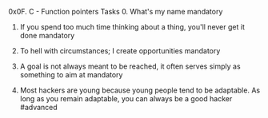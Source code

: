 0x0F. C - Function pointers
Tasks
0. What's my name
mandatory

1. If you spend too much time thinking about a thing, you'll never get it done
mandatory

2. To hell with circumstances; I create opportunities
mandatory

3. A goal is not always meant to be reached, it often serves simply as something to aim at
mandatory

4. Most hackers are young because young people tend to be adaptable. As long as you remain adaptable, you can always be a good hacker
#advanced
